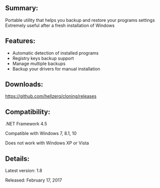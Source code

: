 ## Summary: ##

Portable utility that helps you backup and restore your programs settings
Extremely useful after a fresh installation of Windows

## Features: ##

* Automatic detection of installed programs
* Registry keys backup support
* Manage multiple backups
* Backup your drivers for manual installation

## Downloads: ##
https://github.com/hellzerg/cloning/releases

## Compatibility: ##

.NET Framework 4.5

Compatible with Windows 7, 8.1, 10

Does not work with Windows XP or Vista

## Details: ##

Latest version: 1.8

Released: February 17, 2017